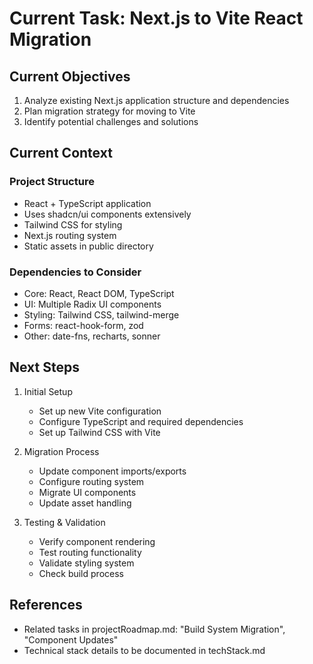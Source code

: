 # Current Task: Next.js to Vite React Migration

## Current Objectives
1. Analyze existing Next.js application structure and dependencies
2. Plan migration strategy for moving to Vite
3. Identify potential challenges and solutions

## Current Context
### Project Structure
- React + TypeScript application
- Uses shadcn/ui components extensively
- Tailwind CSS for styling
- Next.js routing system
- Static assets in public directory

### Dependencies to Consider
- Core: React, React DOM, TypeScript
- UI: Multiple Radix UI components
- Styling: Tailwind CSS, tailwind-merge
- Forms: react-hook-form, zod
- Other: date-fns, recharts, sonner

## Next Steps
1. Initial Setup
   - Set up new Vite configuration
   - Configure TypeScript and required dependencies
   - Set up Tailwind CSS with Vite

2. Migration Process
   - Update component imports/exports
   - Configure routing system
   - Migrate UI components
   - Update asset handling

3. Testing & Validation
   - Verify component rendering
   - Test routing functionality
   - Validate styling system
   - Check build process

## References
- Related tasks in projectRoadmap.md: "Build System Migration", "Component Updates"
- Technical stack details to be documented in techStack.md